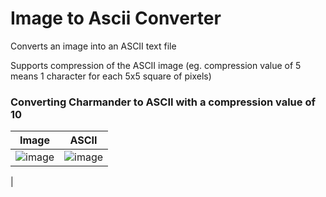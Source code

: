 # Image to Ascii Converter
 Converts an image into an ASCII text file

Supports compression of the ASCII image (eg. compression value of 5 means 1 character for each 5x5 square of pixels)

### Converting Charmander to ASCII with a compression value of 10

|    Image      |     ASCII     |
| ------------- | ------------- |
| ![image](https://github.com/LegendLeaks/Image-to-Ascii-Converter/assets/79763213/2dcf88c2-4ef5-475d-8799-dc8930d83d2d)  | ![image](https://github.com/LegendLeaks/Image-to-Ascii-Converter/assets/79763213/d140c1b3-827a-44c8-8344-fec8e3185174)
  |


